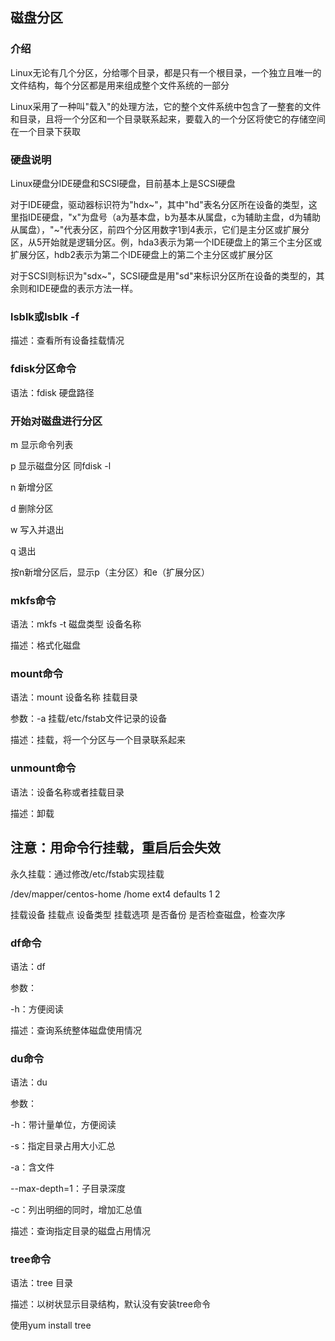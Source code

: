 ## 磁盘分区

### 介绍

Linux无论有几个分区，分给哪个目录，都是只有一个根目录，一个独立且唯一的文件结构，每个分区都是用来组成整个文件系统的一部分

Linux采用了一种叫"载入"的处理方法，它的整个文件系统中包含了一整套的文件和目录，且将一个分区和一个目录联系起来，要载入的一个分区将使它的存储空间在一个目录下获取

### 硬盘说明

Linux硬盘分IDE硬盘和SCSI硬盘，目前基本上是SCSI硬盘

对于IDE硬盘，驱动器标识符为"hdx~"，其中"hd"表名分区所在设备的类型，这里指IDE硬盘，"x"为盘号（a为基本盘，b为基本从属盘，c为辅助主盘，d为辅助从属盘），"~"代表分区，前四个分区用数字1到4表示，它们是主分区或扩展分区，从5开始就是逻辑分区。例，hda3表示为第一个IDE硬盘上的第三个主分区或扩展分区，hdb2表示为第二个IDE硬盘上的第二个主分区或扩展分区

对于SCSI则标识为"sdx~"，SCSI硬盘是用"sd"来标识分区所在设备的类型的，其余则和IDE硬盘的表示方法一样。



### lsblk或lsblk -f

描述：查看所有设备挂载情况



### fdisk分区命令

语法：fdisk 硬盘路径

### 开始对磁盘进行分区

m	显示命令列表

p	显示磁盘分区 同fdisk -l

n	新增分区

d	删除分区

w	写入并退出

q	退出

按n新增分区后，显示p（主分区）和e（扩展分区）



### mkfs命令

语法：mkfs -t 磁盘类型 设备名称

描述：格式化磁盘



### mount命令

语法：mount 设备名称 挂载目录

参数：-a	挂载/etc/fstab文件记录的设备

描述：挂载，将一个分区与一个目录联系起来



### unmount命令

语法：设备名称或者挂载目录

描述：卸载



## 注意：用命令行挂载，重启后会失效

永久挂载：通过修改/etc/fstab实现挂载

/dev/mapper/centos-home /home                   ext4    defaults        1 2

挂载设备							挂载点			设备类型	挂载选项	是否备份	是否检查磁盘，检查次序



### df命令

语法：df 

参数：

-h：方便阅读

描述：查询系统整体磁盘使用情况



### du命令

语法：du

参数：

-h：带计量单位，方便阅读

-s：指定目录占用大小汇总

-a：含文件

--max-depth=1：子目录深度

-c：列出明细的同时，增加汇总值 

描述：查询指定目录的磁盘占用情况



### tree命令

语法：tree 目录

描述：以树状显示目录结构，默认没有安装tree命令

使用yum install tree